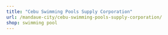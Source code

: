```yaml
---
title: "Cebu Swimming Pools Supply Corporation"
url: /mandaue-city/cebu-swimming-pools-supply-corporation/
shop: swimming pool
---
```

